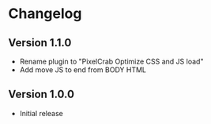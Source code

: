 # Changelog

## Version 1.1.0

- Rename plugin to "PixelCrab Optimize CSS and JS load"
- Add move JS to end from BODY HTML

## Version 1.0.0

- Initial release
